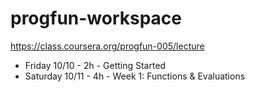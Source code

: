 progfun-workspace
=================

https://class.coursera.org/progfun-005/lecture

- Friday 10/10 - 2h - Getting Started
- Saturday 10/11 - 4h - Week 1: Functions & Evaluations
